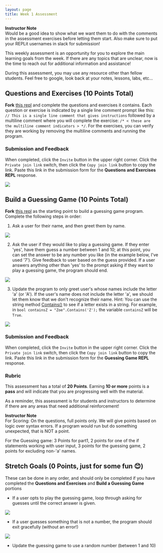 ```yaml
---
layout: page
title: Week 1 Assessment
---
```


<aside class="instructor-notes">
    <p><strong>Instructor Note</strong><br>Would be a good idea to show what we want them to do with the comments in the assessment exercises before letting them start.  Also make sure to put your REPLit usernames in slack for submission!</p>
</aside>

This weekly assessment is an opportunity for you to explore the main learning goals from the week.  If there are any topics that are unclear, now is the time to reach out for additional information and assistance!

During this assessment, you may use any resource other than fellow students.  Feel free to google, look back at your notes, lessons, labs, etc...

## Questions and Exercises (10 Points Total)

**Fork** [this repl](https://replit.com/@launch-team/M1W1-Week1Assessment) and complete the questions and exercises it contains.  Each question or exercise is indicated by a single line comment prompt like this: `// This is a single line comment that gives instructions` followed by a multiline comment where you will complete the exercise: `/* < these are the multiline comment indicators > */`.  For the exercises, you can verify they are working by removing the multiline comments and running the program.

### Submission and Feedback
When completed, click the `Invite` button in the upper right corner. Click the `Private join link` switch, then click the `Copy join link` button to copy the link. Paste this link in the submission form for the **Questions and Exercises REPL** response.

<!-- ![](/assets/images/module1/Week1/GenerateJoinLink.png) -->
![](/assets/images/module1/Week1/ReplitJoinLink.png)

## Build a Guessing Game (10 Points Total)

**Fork** [this repl](https://replit.com/@launch-team/M1W1-GuessingGame) as the starting point to build a guessing game program. Complete the following steps in order:

1. Ask a user for their name, and then greet them by name.

![](/assets/images/module1/Week1/week1_1.png)

2. Ask the user if they would like to play a guessing game.  If they enter 'yes', have them guess a number between 1 and 10; at this point, you can set the answer to be any number you like (in the example below, I've used '7').  Give feedback to user based on the guess provided.  If a user answers anything other than 'yes' to the prompt asking if they want to play a guessing game, the program should end.

![](/assets/images/module1/Week1/week1_3.png)

3. Update the program to only greet user's whose names include the letter 'a' (or 'A'). If the user's name does not include the letter 'a', we should let them know that we don't recognize their name. Hint: You can use the string method [Contains()](https://www.programiz.com/csharp-programming/library/string/contains) to see if a letter exists in a string.  For example, in `bool containsZ = "Zoe".Contains('Z');` the variable `containsZ` will be `True`.

![](/assets/images/module1/Week1/week1_2.png)



<!-- ### Submission
When completed, click the `Invite` button in the upper right corner and `Generate a join link`.  Copy and DM that link to all your instructors. -->

### Submission and Feedback
When completed, click the `Invite` button in the upper right corner. Click the `Private join link` switch, then click the `Copy join link` button to copy the link. Paste this link in the submission form for the **Guessing Game REPL** response.

### Rubric

This assessment has a total of **20 Points**.  Earning **10 or more** points is a **pass** and will indicate that you are progressing well with the material.

As a reminder, this assessment is for students and instructors to determine if there are any areas that need additional reinforcement!

<aside class="instructor-notes">
    <p><strong>Instructor Note</strong><br> For Scoring: On the questions, full points only. We will give points based on logic over syntax errors.  If a program would run but do something unexpected, that is NOT a point.

For the Guessing game: 3 Points for part1, 2 points for one of the if statements working with user input, 3 points for the guessing game, 2 points for excluding non-'a' names.

</aside>


## Stretch Goals (0 Points, just for some fun 😊)
These can be done in any order, and should only be completed if you have completed the **Questions and Exercises** and **Build a Guessing Game** portions

* If a user opts to play the guessing game, loop through asking for guesses until the correct answer is given.

![](/assets/images/module1/Week1/week1_4.png)

* If a user guesses something that is not a number, the program should exit gracefully (without an error!)

![](/assets/images/module1/Week1/week1_5.png)

* Update the guessing game to use a random number (between 1 and 10)
